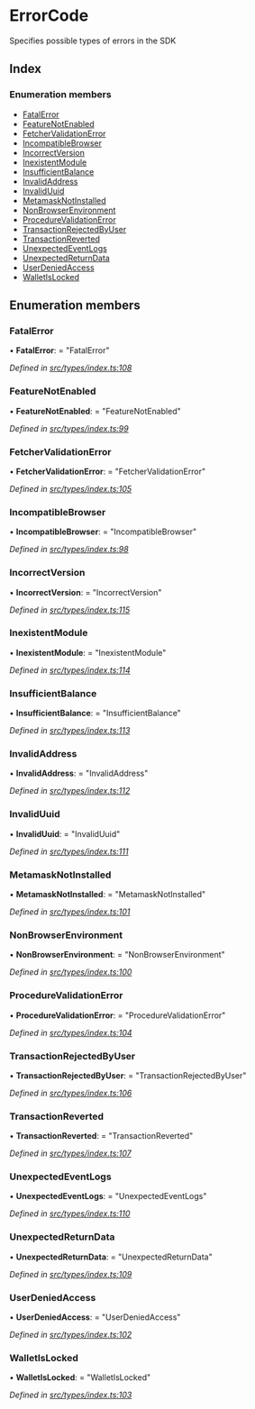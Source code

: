 # ErrorCode

Specifies possible types of errors in the SDK

## Index

### Enumeration members

* [FatalError](_types_index_.errorcode.md#fatalerror)
* [FeatureNotEnabled](_types_index_.errorcode.md#featurenotenabled)
* [FetcherValidationError](_types_index_.errorcode.md#fetchervalidationerror)
* [IncompatibleBrowser](_types_index_.errorcode.md#incompatiblebrowser)
* [IncorrectVersion](_types_index_.errorcode.md#incorrectversion)
* [InexistentModule](_types_index_.errorcode.md#inexistentmodule)
* [InsufficientBalance](_types_index_.errorcode.md#insufficientbalance)
* [InvalidAddress](_types_index_.errorcode.md#invalidaddress)
* [InvalidUuid](_types_index_.errorcode.md#invaliduuid)
* [MetamaskNotInstalled](_types_index_.errorcode.md#metamasknotinstalled)
* [NonBrowserEnvironment](_types_index_.errorcode.md#nonbrowserenvironment)
* [ProcedureValidationError](_types_index_.errorcode.md#procedurevalidationerror)
* [TransactionRejectedByUser](_types_index_.errorcode.md#transactionrejectedbyuser)
* [TransactionReverted](_types_index_.errorcode.md#transactionreverted)
* [UnexpectedEventLogs](_types_index_.errorcode.md#unexpectedeventlogs)
* [UnexpectedReturnData](_types_index_.errorcode.md#unexpectedreturndata)
* [UserDeniedAccess](_types_index_.errorcode.md#userdeniedaccess)
* [WalletIsLocked](_types_index_.errorcode.md#walletislocked)

## Enumeration members

### FatalError

• **FatalError**: = "FatalError"

_Defined in_ [_src/types/index.ts:108_](https://github.com/PolymathNetwork/polymath-sdk/blob/550676f/src/types/index.ts#L108)

### FeatureNotEnabled

• **FeatureNotEnabled**: = "FeatureNotEnabled"

_Defined in_ [_src/types/index.ts:99_](https://github.com/PolymathNetwork/polymath-sdk/blob/550676f/src/types/index.ts#L99)

### FetcherValidationError

• **FetcherValidationError**: = "FetcherValidationError"

_Defined in_ [_src/types/index.ts:105_](https://github.com/PolymathNetwork/polymath-sdk/blob/550676f/src/types/index.ts#L105)

### IncompatibleBrowser

• **IncompatibleBrowser**: = "IncompatibleBrowser"

_Defined in_ [_src/types/index.ts:98_](https://github.com/PolymathNetwork/polymath-sdk/blob/550676f/src/types/index.ts#L98)

### IncorrectVersion

• **IncorrectVersion**: = "IncorrectVersion"

_Defined in_ [_src/types/index.ts:115_](https://github.com/PolymathNetwork/polymath-sdk/blob/550676f/src/types/index.ts#L115)

### InexistentModule

• **InexistentModule**: = "InexistentModule"

_Defined in_ [_src/types/index.ts:114_](https://github.com/PolymathNetwork/polymath-sdk/blob/550676f/src/types/index.ts#L114)

### InsufficientBalance

• **InsufficientBalance**: = "InsufficientBalance"

_Defined in_ [_src/types/index.ts:113_](https://github.com/PolymathNetwork/polymath-sdk/blob/550676f/src/types/index.ts#L113)

### InvalidAddress

• **InvalidAddress**: = "InvalidAddress"

_Defined in_ [_src/types/index.ts:112_](https://github.com/PolymathNetwork/polymath-sdk/blob/550676f/src/types/index.ts#L112)

### InvalidUuid

• **InvalidUuid**: = "InvalidUuid"

_Defined in_ [_src/types/index.ts:111_](https://github.com/PolymathNetwork/polymath-sdk/blob/550676f/src/types/index.ts#L111)

### MetamaskNotInstalled

• **MetamaskNotInstalled**: = "MetamaskNotInstalled"

_Defined in_ [_src/types/index.ts:101_](https://github.com/PolymathNetwork/polymath-sdk/blob/550676f/src/types/index.ts#L101)

### NonBrowserEnvironment

• **NonBrowserEnvironment**: = "NonBrowserEnvironment"

_Defined in_ [_src/types/index.ts:100_](https://github.com/PolymathNetwork/polymath-sdk/blob/550676f/src/types/index.ts#L100)

### ProcedureValidationError

• **ProcedureValidationError**: = "ProcedureValidationError"

_Defined in_ [_src/types/index.ts:104_](https://github.com/PolymathNetwork/polymath-sdk/blob/550676f/src/types/index.ts#L104)

### TransactionRejectedByUser

• **TransactionRejectedByUser**: = "TransactionRejectedByUser"

_Defined in_ [_src/types/index.ts:106_](https://github.com/PolymathNetwork/polymath-sdk/blob/550676f/src/types/index.ts#L106)

### TransactionReverted

• **TransactionReverted**: = "TransactionReverted"

_Defined in_ [_src/types/index.ts:107_](https://github.com/PolymathNetwork/polymath-sdk/blob/550676f/src/types/index.ts#L107)

### UnexpectedEventLogs

• **UnexpectedEventLogs**: = "UnexpectedEventLogs"

_Defined in_ [_src/types/index.ts:110_](https://github.com/PolymathNetwork/polymath-sdk/blob/550676f/src/types/index.ts#L110)

### UnexpectedReturnData

• **UnexpectedReturnData**: = "UnexpectedReturnData"

_Defined in_ [_src/types/index.ts:109_](https://github.com/PolymathNetwork/polymath-sdk/blob/550676f/src/types/index.ts#L109)

### UserDeniedAccess

• **UserDeniedAccess**: = "UserDeniedAccess"

_Defined in_ [_src/types/index.ts:102_](https://github.com/PolymathNetwork/polymath-sdk/blob/550676f/src/types/index.ts#L102)

### WalletIsLocked

• **WalletIsLocked**: = "WalletIsLocked"

_Defined in_ [_src/types/index.ts:103_](https://github.com/PolymathNetwork/polymath-sdk/blob/550676f/src/types/index.ts#L103)

